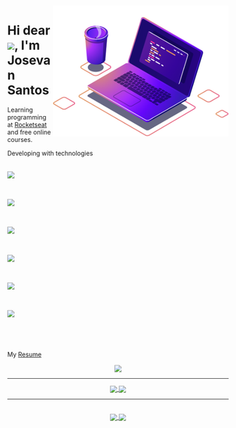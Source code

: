 <div align="right">
 <img src="https://raw.githubusercontent.com/josevansantos/josevansantos/main/computer-illustration.png" min-width="400px" max-width="400px" width="400px" align="right" alt="Computador">
</div>

<div align="left">
 <h1 align="left">Hi dear <img src="https://raw.githubusercontent.com/kaueMarques/kaueMarques/master/hi.gif" width="30px">, I'm Josevan Santos</h1>
 <p>Learning programming at <a href="https://www.rocketseat.com.br/">Rocketseat </a> and free online courses.</p>
<p>Developing with technologies</p>
<br>
<div>
  <img align="center" height="30" src="https://img.shields.io/badge/HTML5-E34F26?style=for-the-badge&logo=html5&logoColor=white"><p>&nbsp;</p>
  <img align="center" height="30" src="https://img.shields.io/badge/CSS3-1572B6?style=for-the-badge&logo=css3&logoColor=white"><p>&nbsp;</p>
  <img align="center" height="30" src="https://img.shields.io/badge/JavaScript-323330?style=for-the-badge&logo=javascript&logoColor=F7DF1E"><p>&nbsp;</p>
  <img align="center" height="30" src="https://img.shields.io/badge/TypeScript-007ACC?style=for-the-badge&logo=typescript&logoColor=white"> <p>&nbsp;</p>
  <img align="center" height="30" src="https://img.shields.io/badge/React-20232A?style=for-the-badge&logo=react&logoColor=61DAFB"><p>&nbsp;</p>
  <img align="center" height="30" src="https://img.shields.io/badge/Node.js-43853D?style=for-the-badge&logo=node.js&logoColor=white"><p>&nbsp;</p>
</div>
 <br>

 <p>My <a href="https://josevansantos.github.io/resume/">Resume</a></p>
 
</div>

<div align="center">
   <a href="https://github.com/josevansantos">
   <img  height="225em"  align="center" src="https://github-profile-summary-cards.vercel.app/api/cards/profile-details?username=josevansantos&theme=github_dark"/>
 </a>
</div>

 ***
 <div align="center">
 <a href="https://github.com/josevansantos">
    <img height="170em" align="center" src="https://github-readme-stats.vercel.app/api?username=josevansantos&theme=github_dark&show_icons=true&include_all_commits=true&count_private=true"/>
 </a>
 <a href="https://github.com/josevansantos">
   <img  height="170em" align="center" src="https://github-readme-stats.vercel.app/api/top-langs/?username=josevansantos&hide=html&layout=compact&theme=github_dark"/>
 </a>
 </div>

***
<br>
<div align="center">
 <a href="https://github.com/josevansantos">
   <img align="center" src="https://github-readme-stats.vercel.app/api/pin/?username=josevansantos&repo=type-todo-list&theme=github_dark"/>
 </a>
 <a href="https://github.com/josevansantos">
   <img align="center" src="https://github-readme-stats.vercel.app/api/pin/?username=josevansantos&repo=finpe&theme=github_dark"/>
 </a>
</div>


